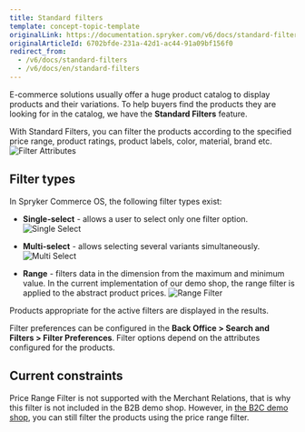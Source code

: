 ```yaml
---
title: Standard filters
template: concept-topic-template
originalLink: https://documentation.spryker.com/v6/docs/standard-filters
originalArticleId: 6702bfde-231a-42d1-ac44-91a09bf156f0
redirect_from:
  - /v6/docs/standard-filters
  - /v6/docs/en/standard-filters
---
```


E-commerce solutions usually offer a huge product catalog to display products and their variations. To help buyers find the products they are looking for in the catalog, we have the **Standard Filters** feature.

With Standard Filters, you can filter the products according to the specified price range, product ratings, product labels, color, material, brand etc.
![Filter Attributes](https://spryker.s3.eu-central-1.amazonaws.com/docs/Features/Search+and+Filter/Standard+Filters/filter-attributes-b2c.png)

## Filter types
In Spryker Commerce OS, the following filter types exist:

* **Single-select** - allows a user to select only one filter option.
![Single Select](https://spryker.s3.eu-central-1.amazonaws.com/docs/Features/Search+and+Filter/Standard+Filters/single-select-b2c.gif)

* **Multi-select** - allows selecting several variants simultaneously.
![Multi Select](https://spryker.s3.eu-central-1.amazonaws.com/docs/Features/Search+and+Filter/Standard+Filters/multi-select-b2c.gif)

* **Range** - filters data in the dimension from the maximum and minimum value. In the current implementation of our demo shop, the range filter is applied to the abstract product prices.
![Range Filter](https://spryker.s3.eu-central-1.amazonaws.com/docs/Features/Search+and+Filter/Standard+Filters/range-b2c.gif)

Products appropriate for the active filters are displayed in the results.

Filter preferences can be configured in the **Back Office > Search and Filters > Filter Preferences**. Filter options depend on the attributes configured for the products. 

## Current constraints
Price Range Filter is not supported with the Merchant Relations, that is why this filter is not included in the B2B demo shop. However, in [the B2C demo shop](/docs/scos/user/intro-to-spryker/about-spryker.html#spryker-b2b-b2c-demo-shops), you can still filter the products using the price range filter.


